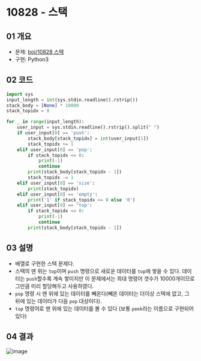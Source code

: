 # 10828 - 스택

## 01 개요
- 문제: [boj/10828 스택](https://www.acmicpc.net/problem/10828)
- 구현: Python3

## 02 코드
```python
import sys
input_length = int(sys.stdin.readline().rstrip())
stack_body = [None] * 10000
stack_topidx = 0

for _ in range(input_length):
    user_input = sys.stdin.readline().rstrip().split(" ")
    if user_input[0] == 'push':
        stack_body[stack_topidx] = int(user_input[1])
        stack_topidx += 1
    elif user_input[0] == 'pop':
        if stack_topidx <= 0:
            print(-1)
            continue
        print(stack_body[stack_topidx - 1])
        stack_topidx -= 1
    elif user_input[0] == 'size':
        print(stack_topidx)
    elif user_input[0] == 'empty':
        print('1' if stack_topidx <= 0 else '0')
    elif user_input[0] == 'top':
        if stack_topidx <= 0:
            print(-1)
            continue
        print(stack_body[stack_topidx - 1])
```

## 03 설명
- 배열로 구현한 스택 문제다.
- 스택의 맨 위는 `top`이며 `push` 명령으로 새로운 데이터를 `top`에 쌓을 수 있다. 데이터는 `push`할수록 계속 쌓이지만 이 문제에서는 최대 명령어 갯수가 10000개이므로 그만큼 미리 할당해두고 사용하였다.
- `pop` 명령 시 맨 위에 있는 데이터를 빼온다(빼온 데이터는 더이상 스택에 없고, 그 뒤에 있는 데이터가 다음 `pop` 대상이다).
- `top` 명령어로 맨 위에 있는 데이터를 볼 수 있다 (보통 `peek`라는 이름으로 구현되어 있다)

## 04 결과
![image](https://user-images.githubusercontent.com/5201073/87516247-0c3fa080-c6b8-11ea-81e3-e4ce99e06c58.png)
